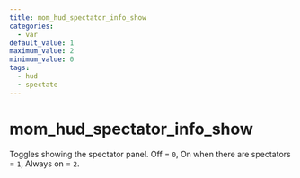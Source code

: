 ```yaml
---
title: mom_hud_spectator_info_show
categories:
  - var
default_value: 1
maximum_value: 2
minimum_value: 0
tags:
  - hud
  - spectate
---
```


# mom_hud_spectator_info_show

Toggles showing the spectator panel. Off = `0`, On when there are spectators = `1`, Always on = `2`.
